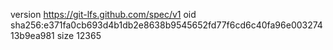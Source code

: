 version https://git-lfs.github.com/spec/v1
oid sha256:e371fa0cb693d4b1db2e8638b9545652fd77f6cd6c40fa96e00327413b9ea981
size 12365
